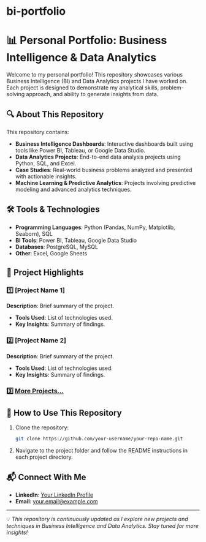 # bi-portfolio

# 📊 Personal Portfolio: Business Intelligence & Data Analytics

Welcome to my personal portfolio! This repository showcases various Business Intelligence (BI) and Data Analytics projects I have worked on. Each project is designed to demonstrate my analytical skills, problem-solving approach, and ability to generate insights from data.

## 🔍 About This Repository
This repository contains:
- **Business Intelligence Dashboards**: Interactive dashboards built using tools like Power BI, Tableau, or Google Data Studio.
- **Data Analytics Projects**: End-to-end data analysis projects using Python, SQL, and Excel.
- **Case Studies**: Real-world business problems analyzed and presented with actionable insights.
- **Machine Learning & Predictive Analytics**: Projects involving predictive modeling and advanced analytics techniques.

## 🛠️ Tools & Technologies
- **Programming Languages**: Python (Pandas, NumPy, Matplotlib, Seaborn), SQL
- **BI Tools**: Power BI, Tableau, Google Data Studio
- **Databases**: PostgreSQL, MySQL
- **Other**: Excel, Google Sheets

## 📂 Project Highlights
### 1️⃣ [Project Name 1]
**Description**: Brief summary of the project.
- **Tools Used**: List of technologies used.
- **Key Insights**: Summary of findings.

### 2️⃣ [Project Name 2]
**Description**: Brief summary of the project.
- **Tools Used**: List of technologies used.
- **Key Insights**: Summary of findings.

### 3️⃣ [More Projects...](link-to-projects-folder)

## 🚀 How to Use This Repository
1. Clone the repository:
   ```bash
   git clone https://github.com/your-username/your-repo-name.git
   ```
2. Navigate to the project folder and follow the README instructions in each project directory.

## 📬 Connect With Me
- **LinkedIn**: [Your LinkedIn Profile](https://www.linkedin.com/in/yourprofile/)
- **Email**: your.email@example.com

---

💡 *This repository is continuously updated as I explore new projects and techniques in Business Intelligence and Data Analytics. Stay tuned for more insights!*

